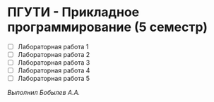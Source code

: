 # ПГУТИ - Прикладное программирование (5 семестр)

- [ ] Лабораторная работа 1
- [ ] Лабораторная работа 2
- [ ] Лабораторная работа 3
- [ ] Лабораторная работа 4
- [ ] Лабораторная работа 5

_Выполнил Бобылев А.А._
